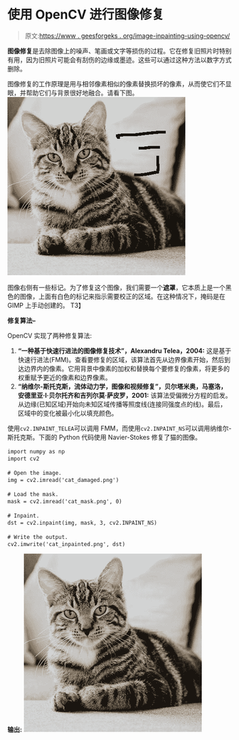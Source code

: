 # 使用 OpenCV 进行图像修复

> 原文:[https://www . geesforgeks . org/image-inpainting-using-opencv/](https://www.geeksforgeeks.org/image-inpainting-using-opencv/)

**图像修复**是去除图像上的噪声、笔画或文字等损伤的过程。它在修复旧照片时特别有用，因为旧照片可能会有刮伤的边缘或墨迹。这些可以通过这种方法以数字方式删除。

图像修复的工作原理是用与相邻像素相似的像素替换损坏的像素，从而使它们不显眼，并帮助它们与背景很好地融合。请看下图。
![](img/897eb62d77b9d8ed6d0c9501517bf0a7.png)

图像右侧有一些标记。为了修复这个图像，我们需要一个**遮罩**，它本质上是一个黑色的图像，上面有白色的标记来指示需要校正的区域。在这种情况下，掩码是在 GIMP 上手动创建的。
T3】

**修复算法–**

OpenCV 实现了两种修复算法:

1.  **“一种基于快速行进法的图像修复技术”，Alexandru Telea，2004:**
    这是基于快速行进法(FMM)。查看要修复的区域，该算法首先从边界像素开始，然后到达边界内的像素。它用背景中像素的加权和替换每个要修复的像素，将更多的权重赋予更近的像素和边界像素。
2.  **“纳维尔-斯托克斯，流体动力学，图像和视频修复”，贝尔塔米奥，马塞洛，安德里亚·l·贝尔托齐和吉列尔莫·萨皮罗，2001:**
    该算法受偏微分方程的启发。从边缘(已知区域)开始向未知区域传播等照度线(连接同强度点的线)。最后，区域中的变化被最小化以填充颜色。

使用`cv2.INPAINT_TELEA`可以调用 FMM，而使用`cv2.INPAINT_NS`可以调用纳维尔-斯托克斯。下面的 Python 代码使用 Navier-Stokes 修复了猫的图像。

```
import numpy as np
import cv2

# Open the image.
img = cv2.imread('cat_damaged.png')

# Load the mask.
mask = cv2.imread('cat_mask.png', 0)

# Inpaint.
dst = cv2.inpaint(img, mask, 3, cv2.INPAINT_NS)

# Write the output.
cv2.imwrite('cat_inpainted.png', dst)
```

**输出:**
![](img/537e747977a2ea8e5adc8a26925ca636.png)